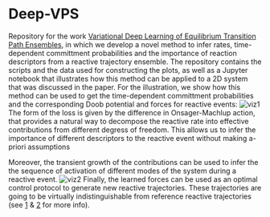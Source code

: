 # Deep-VPS
Repository for the work [Variational Deep Learning of Equilibrium Transition Path Ensembles](https://arxiv.org/abs/2302.14857), in which we develop a novel method to infer rates, time-dependent committment probabilities and the importance of reaction descriptors from a reactive trajectory ensemble. 
The repository contains the scripts and the data used for constructing the plots, as well as a Jupyter notebook that illustrates how this method can be applied to a 2D system that was discussed in the paper.
For the illustration, we show how this method can be used to get the time-dependent committment probabilities and the corresponding Doob potential and forces for reactive events:
![viz1](https://github.com/ansingh1214/Deep-VPS/blob/1/anim/viz1.gif)
The form of the loss is given by the difference in Onsager-Machlup action, that provides a natural way to decompose the reactive rate into effective contributions from different degress of freedom. This allows us to infer the importance of different descriptors to the reactive event without making a-priori assumptions

Moreover, the transient growth of the contributions can be used to infer the the sequence of activation of different modes of the system during a reactive event.
![viz2](https://github.com/ansingh1214/Deep-VPS/blob/1/anim/viz2.gif)
Finally, the learned forces can be used as an optimal control protocol to generate new reactive trajectories. These trajectories are going to be virtually indistinguishable from reference reactive trajectories (see [1](https://doi.org/10.1063/1.5128956) & [2](https://doi.org/10.1103/PhysRevLett.128.028005) for more info).
